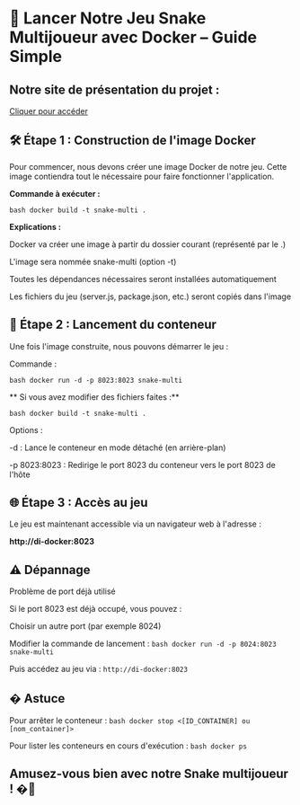 # 🐍 Lancer Notre Jeu Snake Multijoueur avec Docker – Guide Simple

## Notre site de présentation du projet :
[Cliquer pour accéder](p4poule.github.io/docker-sae203/sae2.03)

## 🛠️ Étape 1 : Construction de l'image Docker

Pour commencer, nous devons créer une image Docker de notre jeu. Cette image contiendra tout le nécessaire pour faire fonctionner l'application.

**Commande à exécuter :**

```bash docker build -t snake-multi .```

**Explications :**

  Docker va créer une image à partir du dossier courant (représenté par le .)

  L'image sera nommée snake-multi (option -t)

  Toutes les dépendances nécessaires seront installées automatiquement

  Les fichiers du jeu (server.js, package.json, etc.) seront copiés dans l'image

## 🚀 Étape 2 : Lancement du conteneur

Une fois l'image construite, nous pouvons démarrer le jeu :

Commande :

```bash docker run -d -p 8023:8023 snake-multi ```


** Si vous avez modifier des fichiers faites :**

```bash docker build -t snake-multi . ```


Options :

  -d : Lance le conteneur en mode détaché (en arrière-plan)

  -p 8023:8023 : Redirige le port 8023 du conteneur vers le port 8023 de l'hôte

## 🌐 Étape 3 : Accès au jeu

Le jeu est maintenant accessible via un navigateur web à l'adresse :

**http://di-docker:8023**

## ⚠️ Dépannage
Problème de port déjà utilisé

Si le port 8023 est déjà occupé, vous pouvez :

  Choisir un autre port (par exemple 8024)

  Modifier la commande de lancement :
    ```bash docker run -d -p 8024:8023 snake-multi```

Puis accédez au jeu via :
  ```http://di-docker:8023```

## � Astuce

Pour arrêter le conteneur :
  ```bash docker stop <[ID_CONTAINER] ou [nom_container]>```
  
Pour lister les conteneurs en cours d'exécution :
  ```bash docker ps ```

## Amusez-vous bien avec notre Snake multijoueur ! �🐍

